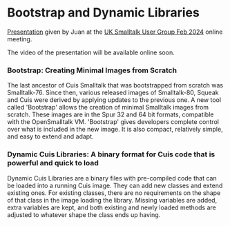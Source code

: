 # Bootstrap and Dynamic Libraries

[Presentation](BootstrapAndDynamicLibraries.pdf) given by Juan at the [UK Smalltalk User Group Feb 2024](https://www.uksmalltalk.org/2024/02/juan-vuletich-bootstrap-dynamic-cuis.html) online meeting.

The video of the presentation will be available online soon.

### Bootstrap: Creating Minimal Images from Scratch

The last ancestor of Cuis Smalltalk that was bootstrapped from scratch was Smalltalk-76. Since then, various released images of Smalltalk-80, Squeak and Cuis were derived by applying updates to the previous one. A new tool called 'Bootstrap' allows the creation of minimal Smalltalk images from scratch. These images are in the Spur 32 and 64 bit formats, compatible with the OpenSmalltalk VM. 'Bootstrap' gives developers complete control over what is included in the new image. It is also compact, relatively simple, and easy to extend and adapt.

### Dynamic Cuis Libraries: A binary format for Cuis code that is powerful and quick to load

Dynamic Cuis Libraries are a binary files with pre-compiled code that can be loaded into a running Cuis image. They can add new classes and extend existing ones. For existing classes, there are no requirements on the shape of that class in the image loading the library. Missing variables are added, extra variables are kept, and both existing and newly loaded methods are adjusted to whatever shape the class ends up having.
